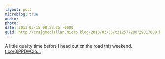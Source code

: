 ```yaml
---
layout: post
microblog: true
audio: 
photo: 
date: 2013-03-15 08:53:25 -0600
guid: http://craigmcclellan.micro.blog/2013/03/15/t312577280729817088.html
---
```

A little quality time before I head out on the road this weekend. [t.co/0jPPDwCIo...](http://t.co/0jPPDwCIoU)
